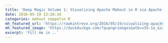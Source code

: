 ```yaml
---
title: 'Deep Magic Volume 1: Visualizing Apache Mahout in R via Apache Zeppelin'
date: 2016-05-19 13:26:34
categories: mahout zeppelin R
mh_featured_url: 'https://rawkintrevo.org/2016/05/19/visualizing-apache-mahout-in-r-via-apache-zeppelin-incubating/'
mh_featured_image: 'https://duckduckgo.com/?q=png+images&atb=v35-1a_&ia=images&iax=1&iai=http%3A%2F%2Fwww.imagespng.com%2FData%2FLogo%2Fgold_PNG11017.png'
excerpt: 'Fill me in ..'
---
```


